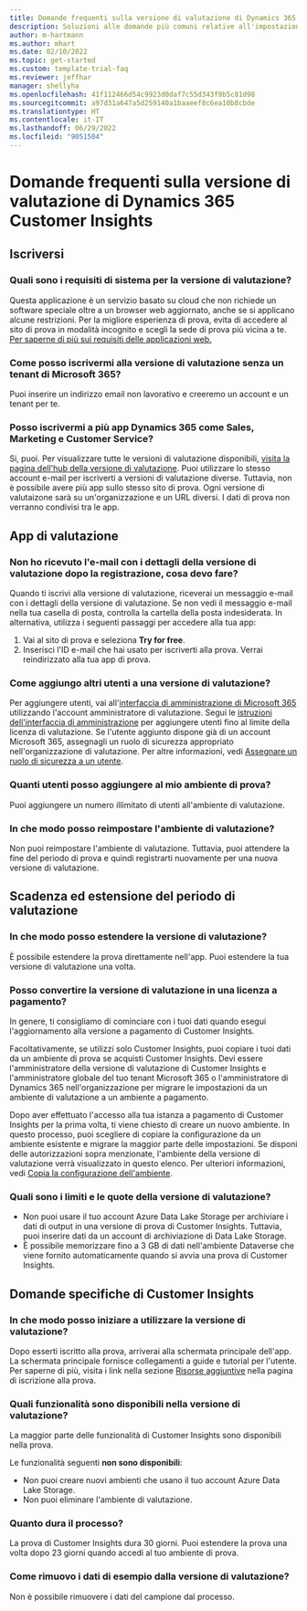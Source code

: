 ```yaml
---
title: Domande frequenti sulla versione di valutazione di Dynamics 365 Customer Insights
description: Soluzioni alle domande più comuni relative all'impostazione e alla gestione delle prove di Customer Insights. Scopri come risolvere problemi specifici della piattaforma e dell'app.
author: m-hartmann
ms.author: mhart
ms.date: 02/10/2022
ms.topic: get-started
ms.custom: template-trial-faq
ms.reviewer: jeffhar
manager: shellyha
ms.openlocfilehash: 41f112466d54c9923d0daf7c55d343f9b5c81d98
ms.sourcegitcommit: a97d31a647a5d259140a1baaeef8c6ea10b8cbde
ms.translationtype: HT
ms.contentlocale: it-IT
ms.lasthandoff: 06/29/2022
ms.locfileid: "9051504"
---
```

# <a name="dynamics-365-customer-insights-trial-faq"></a>Domande frequenti sulla versione di valutazione di Dynamics 365 Customer Insights

## <a name="sign-up"></a>Iscriversi

### <a name="what-are-the-system-requirements-for-the-trial"></a>Quali sono i requisiti di sistema per la versione di valutazione?

Questa applicazione è un servizio basato su cloud che non richiede un software speciale oltre a un browser web aggiornato, anche se si applicano alcune restrizioni. Per la migliore esperienza di prova, evita di accedere al sito di prova in modalità incognito e scegli la sede di prova più vicina a te. [Per saperne di più sui requisiti delle applicazioni web.](/power-platform/admin/web-application-requirements)

### <a name="how-do-i-sign-up-for-the-trial-without-a-microsoft-365-tenant"></a>Come posso iscrivermi alla versione di valutazione senza un tenant di Microsoft 365?

Puoi inserire un indirizzo email non lavorativo e creeremo un account e un tenant per te.

### <a name="can-i-sign-up-for-multiple-dynamics-365-apps-such-as-sales-marketing-and-customer-service"></a>Posso iscrivermi a più app Dynamics 365 come Sales, Marketing e Customer Service?

Si, puoi. Per visualizzare tutte le versioni di valutazione disponibili, [visita la pagina dell'hub della versione di valutazione](https://dynamics.microsoft.com/dynamics-365-free-trial). Puoi utilizzare lo stesso account e-mail per iscriverti a versioni di valutazione diverse. Tuttavia, non è possibile avere più app sullo stesso sito di prova. Ogni versione di valutaizone sarà su un'organizzazione e un URL diversi. I dati di prova non verranno condivisi tra le app.

## <a name="trial-app"></a>App di valutazione

### <a name="i-didnt-receive-the-trial-details-email-after-signing-up-what-should-i-do"></a>Non ho ricevuto l'e-mail con i dettagli della versione di valutazione dopo la registrazione, cosa devo fare?

Quando ti iscrivi alla versione di valutazione, riceverai un messaggio e-mail con i dettagli della versione di valutazione. Se non vedi il messaggio e-mail nella tua casella di posta, controlla la cartella della posta indesiderata. In alternativa, utilizza i seguenti passaggi per accedere alla tua app:

1. Vai al sito di prova e seleziona **Try for free**.
1. Inserisci l'ID e-mail che hai usato per iscriverti alla prova. Verrai reindirizzato alla tua app di prova.

### <a name="how-do-i-add-more-users-to-a-trial"></a>Come aggiungo altri utenti a una versione di valutazione?

Per aggiungere utenti, vai all'[interfaccia di amministrazione di Microsoft 365](https://admin.microsoft.com) utilizzando l'account amministratore di valutazione. Segui le [istruzioni dell'interfaccia di amministrazione](/microsoft-365/admin/add-users/add-users) per aggiungere utenti fino al limite della licenza di valutazione. Se l'utente aggiunto dispone già di un account Microsoft 365, assegnagli un ruolo di sicurezza appropriato nell'organizzazione di valutazione. Per altre informazioni, vedi [Assegnare un ruolo di sicurezza a un utente](/power-platform/admin/create-users-assign-online-security-roles#assign-a-security-role-to-a-user).

### <a name="how-many-users-can-i-add-to-my-trial-environment"></a>Quanti utenti posso aggiungere al mio ambiente di prova?

Puoi aggiungere un numero illimitato di utenti all'ambiente di valutazione.

### <a name="how-do-i-reset-the-trial-environment"></a>In che modo posso reimpostare l'ambiente di valutazione?

Non puoi reimpostare l'ambiente di valutazione. Tuttavia, puoi attendere la fine del periodo di prova e quindi registrarti nuovamente per una nuova versione di valutazione.

## <a name="trial-expiration-and-extension"></a>Scadenza ed estensione del periodo di valutazione

### <a name="how-do-i-extend-the-trial"></a>In che modo posso estendere la versione di valutazione?

È possibile estendere la prova direttamente nell'app. Puoi estendere la tua versione di valutazione una volta.

### <a name="can-i-convert-the-trial-to-a-paid-license"></a>Posso convertire la versione di valutazione in una licenza a pagamento?

In genere, ti consigliamo di cominciare con i tuoi dati quando esegui l'aggiornamento alla versione a pagamento di Customer Insights. 

Facoltativamente, se utilizzi solo Customer Insights, puoi copiare i tuoi dati da un ambiente di prova se acquisti Customer Insights. Devi essere l'amministratore della versione di valutazione di Customer Insights e l'amministratore globale del tuo tenant Microsoft 365 o l'amministratore di Dynamics 365 nell'organizzazione per migrare le impostazioni da un ambiente di valutazione a un ambiente a pagamento.

Dopo aver effettuato l'accesso alla tua istanza a pagamento di Customer Insights per la prima volta, ti viene chiesto di creare un nuovo ambiente. In questo processo, puoi scegliere di copiare la configurazione da un ambiente esistente e migrare la maggior parte delle impostazioni. Se disponi delle autorizzazioni sopra menzionate, l'ambiente della versione di valutazione verrà visualizzato in questo elenco. Per ulteriori informazioni, vedi [Copia la configurazione dell'ambiente](create-environment.md#copy-the-environment-configuration).

### <a name="what-are-the-trial-limits-and-quotas"></a>Quali sono i limiti e le quote della versione di valutazione?

- Non puoi usare il tuo account Azure Data Lake Storage per archiviare i dati di output in una versione di prova di Customer Insights. Tuttavia, puoi inserire dati da un account di archiviazione di Data Lake Storage.
- È possibile memorizzare fino a 3 GB di dati nell'ambiente Dataverse che viene fornito automaticamente quando si avvia una prova di Customer Insights.

## <a name="customer-insights-specific-questions"></a>Domande specifiche di Customer Insights

### <a name="how-do-i-start-using-the-trial"></a>In che modo posso iniziare a utilizzare la versione di valutazione?

Dopo esserti iscritto alla prova, arriverai alla schermata principale dell'app. La schermata principale fornisce collegamenti a guide e tutorial per l'utente. Per saperne di più, visita i link nella sezione [Risorse aggiuntive](trial-signup.md#additional-resources) nella pagina di iscrizione alla prova.

### <a name="what-features-are-available-in-the-trial"></a>Quali funzionalità sono disponibili nella versione di valutazione?

La maggior parte delle funzionalità di Customer Insights sono disponibili nella prova.

Le funzionalità seguenti **non sono disponibili**:

- Non puoi creare nuovi ambienti che usano il tuo account Azure Data Lake Storage.
- Non puoi eliminare l'ambiente di valutazione.

### <a name="how-long-does-the-trial-last"></a>Quanto dura il processo?

La prova di Customer Insights dura 30 giorni. Puoi estendere la prova una volta dopo 23 giorni quando accedi al tuo ambiente di prova.

### <a name="how-do-i-remove-sample-data-from-the-trial"></a>Come rimuovo i dati di esempio dalla versione di valutazione?

Non è possibile rimuovere i dati del campione dal processo.

